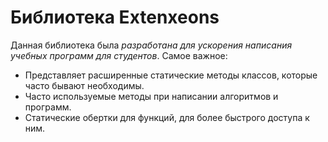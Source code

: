 # Библиотека Extenxeons
Данная библиотека была _разработана для ускорения написания учебных программ для студентов_.
Самое важное:
- Представляет расширенные статические методы классов, которые часто бывают необходимы.
- Часто используемые методы при написании алгоритмов и программ.
- Статические обертки для функций, для более быстрого доступа к ним.
